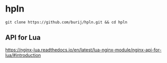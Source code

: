 # hpln

```
git clone https://github.com/burij/hpln.git && cd hpln
```

## API for Lua


https://nginx-lua.readthedocs.io/en/latest/lua-nginx-module/nginx-api-for-lua/#introduction
